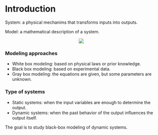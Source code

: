 # Introduction

System: a physical mechanims that transforms inputs into outputs.

Model: a mathematical description of a system.

<p align="center">
  <img src={require("./assets/system.png").default}></img>
</p>

### Modeling approaches

- White box modeling: based on physical laws or prior knowledge.
- Black box modeling: based on experimental data.
- Gray box modeling: the equations are given, but some parameters are unknown.

### Type of systems

- Static systems: when the input variables are enough to determine the output.
- Dynamic systems: when the past behavior of the output influences the output itself.

The goal is to study black-box modeling of dynamic systems.
